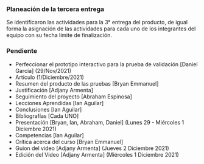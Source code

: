 ### Planeación de la tercera entrega
Se identificaron las actividades para la 3° entrega del producto, de igual forma la asignación de las actividades para cada uno de los integrantes del equipo con su fecha límite de finalización.

### Pendiente
+ Perfeccionar el prototipo interactivo para la prueba de validación [Daniel García] (29/Nov/2021)
+ Artículo (1/Diciembre/2021)
+ Resumen del producto de las pruebas [Bryan Emmanuel] 
+ Justificación [Adjany Armenta] 
+ Seguimiento del proyecto [Abraham Espinosa]
+ Lecciones Aprendidas [Ian Aguilar]
+ Conclusiones [Ian Aguilar]
+ Bibliografías [Cada UNO]
+ Presentación [Bryan, Ian, Abraham, Daniel] (Lunes 29 - Miércoles 1 Diciembre 2021)
+ Competencias [Ian Aguilar]
+ Crítica acerca del curso [Bryan Emmanuel]
+ Guion del video [Adjany Armenta] (Jueves 2 Diciembre 2021)
+ Edición del Video [Adjany Armenta] (Miércoles 1 Diciembre 2021) 